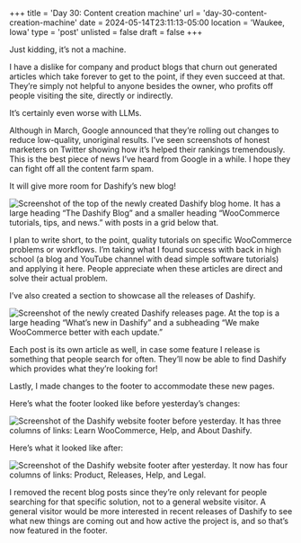 +++
title = 'Day 30: Content creation machine'
url = 'day-30-content-creation-machine'
date = 2024-05-14T23:11:13-05:00
location = 'Waukee, Iowa'
type = 'post'
unlisted = false
draft = false
+++

Just kidding, it’s not a machine.

I have a dislike for company and product blogs that churn out generated articles which take forever to get to the point, if they even succeed at that. They’re simply not helpful to anyone besides the owner, who profits off people visiting the site, directly or indirectly.

It’s certainly even worse with LLMs.

Although in March, Google announced that they’re rolling out changes to reduce low-quality, unoriginal results. I’ve seen screenshots of honest marketers on Twitter showing how it’s helped their rankings tremendously. This is the best piece of news I’ve heard from Google in a while. I hope they can fight off all the content farm spam.

It will give more room for Dashify’s new blog!

![Screenshot of the top of the newly created Dashify blog home. It has a large heading “The Dashify Blog” and a smaller heading “WooCommerce tutorials, tips, and news.” with posts in a grid below that.](/day-30-content-creation-machine/dashify-blog.png)

I plan to write short, to the point, quality tutorials on specific WooCommerce problems or workflows. I’m taking what I found success with back in high school (a blog and YouTube channel with dead simple software tutorials) and applying it here. People appreciate when these articles are direct and solve their actual problem.

I’ve also created a section to showcase all the releases of Dashify.

![Screenshot of the newly created Dashify releases page. At the top is a large heading “What’s new in Dashify” and a subheading “We make WooCommerce better with each update.”](/day-30-content-creation-machine/dashify-releases.png)

Each post is its own article as well, in case some feature I release is something that people search for often. They’ll now be able to find Dashify which provides what they’re looking for!

Lastly, I made changes to the footer to accommodate these new pages.

Here’s what the footer looked like before yesterday’s changes:

![Screenshot of the Dashify website footer before yesterday. It has three columns of links: Learn WooCommerce, Help, and About Dashify.](/day-30-content-creation-machine/dashify-footer-before.png)

Here’s what it looked like after:

![Screenshot of the Dashify website footer after yesterday. It now has four columns of links: Product, Releases, Help, and Legal.](/day-30-content-creation-machine/dashify-footer-after.png)

I removed the recent blog posts since they’re only relevant for people searching for that specific solution, not to a general website visitor. A general visitor would be more interested in recent releases of Dashify to see what new things are coming out and how active the project is, and so that’s now featured in the footer.
